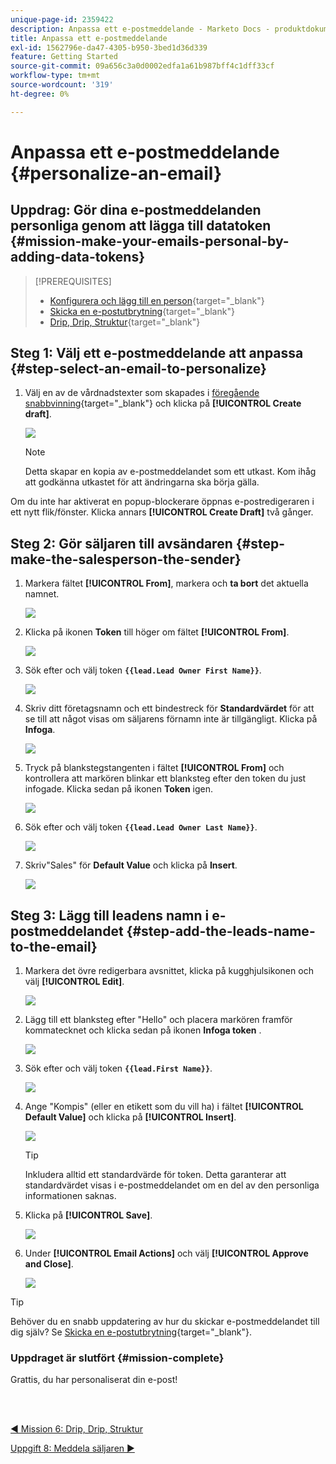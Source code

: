 ```yaml
---
unique-page-id: 2359422
description: Anpassa ett e-postmeddelande - Marketo Docs - produktdokumentation
title: Anpassa ett e-postmeddelande
exl-id: 1562796e-da47-4305-b950-3bed1d36d339
feature: Getting Started
source-git-commit: 09a656c3a0d0002edfa1a61b987bff4c1dff33cf
workflow-type: tm+mt
source-wordcount: '319'
ht-degree: 0%

---
```


# Anpassa ett e-postmeddelande {#personalize-an-email}

## Uppdrag: Gör dina e-postmeddelanden personliga genom att lägga till datatoken {#mission-make-your-emails-personal-by-adding-data-tokens}

>[!PREREQUISITES]
>
>* [Konfigurera och lägg till en person](/help/marketo/getting-started/quick-wins/get-set-up-and-add-a-person.md){target="_blank"}
>* [Skicka en e-postutbrytning](/help/marketo/getting-started/quick-wins/send-an-email.md){target="_blank"}
>* [Drip, Drip, Struktur](/help/marketo/getting-started/quick-wins/drip-drip-nurture.md){target="_blank"}

## Steg 1: Välj ett e-postmeddelande att anpassa {#step-select-an-email-to-personalize}

1. Välj en av de vårdnadstexter som skapades i [föregående snabbvinning](/help/marketo/getting-started/quick-wins/drip-drip-nurture.md){target="_blank"} och klicka på **[!UICONTROL Create draft]**.

   ![](assets/personalize-an-email-1.png)

   >[!NOTE]
   >
   >Detta skapar en kopia av e-postmeddelandet som ett utkast. Kom ihåg att godkänna utkastet för att ändringarna ska börja gälla.

Om du inte har aktiverat en popup-blockerare öppnas e-postredigeraren i ett nytt flik/fönster. Klicka annars **[!UICONTROL Create Draft]** två gånger.

## Steg 2: Gör säljaren till avsändaren {#step-make-the-salesperson-the-sender}

1. Markera fältet **[!UICONTROL From]**, markera och **ta bort** det aktuella namnet.

   ![](assets/personalize-an-email-2.png)

1. Klicka på ikonen **Token** till höger om fältet **[!UICONTROL From]**.

   ![](assets/personalize-an-email-3.png)

1. Sök efter och välj token **`{{lead.Lead Owner First Name}}`**.

   ![](assets/personalize-an-email-4.png)

1. Skriv ditt företagsnamn och ett bindestreck för **Standardvärdet** för att se till att något visas om säljarens förnamn inte är tillgängligt. Klicka på **Infoga**.

   ![](assets/personalize-an-email-5.png)

1. Tryck på blankstegstangenten i fältet **[!UICONTROL From]** och kontrollera att markören blinkar ett blanksteg efter den token du just infogade. Klicka sedan på ikonen **Token** igen.

   ![](assets/personalize-an-email-6.png)

1. Sök efter och välj token **`{{lead.Lead Owner Last Name}}`**.

   ![](assets/personalize-an-email-7.png)

1. Skriv&quot;Sales&quot; för **Default Value** och klicka på **Insert**.

   ![](assets/personalize-an-email-8.png)

## Steg 3: Lägg till leadens namn i e-postmeddelandet {#step-add-the-leads-name-to-the-email}

1. Markera det övre redigerbara avsnittet, klicka på kugghjulsikonen och välj **[!UICONTROL Edit]**.

   ![](assets/personalize-an-email-9.png)

1. Lägg till ett blanksteg efter &quot;Hello&quot; och placera markören framför kommatecknet och klicka sedan på ikonen **Infoga token** .

   ![](assets/personalize-an-email-10.png)

1. Sök efter och välj token **`{{lead.First Name}}`**.

   ![](assets/personalize-an-email-11.png)

1. Ange &quot;Kompis&quot; (eller en etikett som du vill ha) i fältet **[!UICONTROL Default Value]** och klicka på **[!UICONTROL Insert]**.

   ![](assets/personalize-an-email-12.png)

   >[!TIP]
   >
   >Inkludera alltid ett standardvärde för token. Detta garanterar att standardvärdet visas i e-postmeddelandet om en del av den personliga informationen saknas.

1. Klicka på **[!UICONTROL Save]**.

   ![](assets/personalize-an-email-13.png)

1. Under **[!UICONTROL Email Actions]** och välj **[!UICONTROL Approve and Close]**.

   ![](assets/personalize-an-email-14.png)

>[!TIP]
>
>Behöver du en snabb uppdatering av hur du skickar e-postmeddelandet till dig själv? Se [Skicka en e-postutbrytning](/help/marketo/getting-started/quick-wins/send-an-email.md){target="_blank"}.

### Uppdraget är slutfört {#mission-complete}

Grattis, du har personaliserat din e-post!

<br> 

[◄ Mission 6: Drip, Drip, Struktur](/help/marketo/getting-started/quick-wins/drip-drip-nurture.md)

[Uppgift 8: Meddela säljaren ►](/help/marketo/getting-started/quick-wins/alert-the-sales-rep.md)
